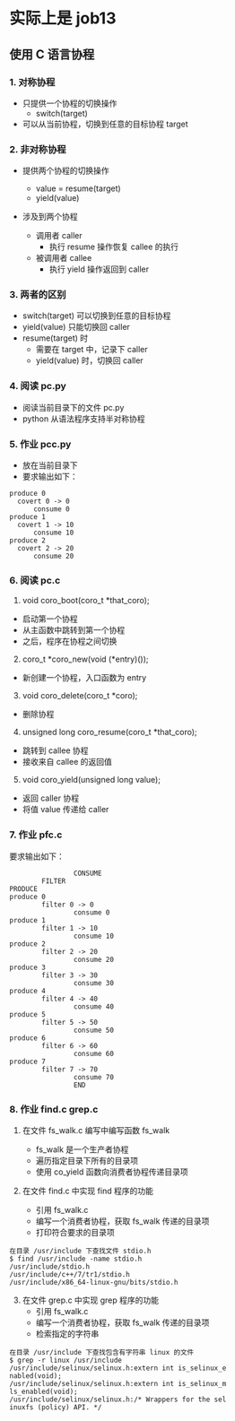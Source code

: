 # 实际上是 job13
## 使用 C 语言协程

### 1. 对称协程

+ 只提供一个协程的切换操作
  - switch(target)
+ 可以从当前协程，切换到任意的目标协程 target 

### 2. 非对称协程

+ 提供两个协程的切换操作
  - value = resume(target)
  - yield(value)

+ 涉及到两个协程
  - 调用者 caller
    * 执行 resume 操作恢复 callee 的执行
  - 被调用者 callee
    * 执行 yield 操作返回到 caller

### 3. 两者的区别

+ switch(target) 可以切换到任意的目标协程
+ yield(value) 只能切换回 caller
+ resume(target) 时
  - 需要在 target 中，记录下 caller
  - yield(value) 时，切换回 caller 

### 4. 阅读 pc.py

+ 阅读当前目录下的文件 pc.py
+ python 从语法程序支持半对称协程

### 5. 作业 pcc.py

+ 放在当前目录下
+ 要求输出如下：

```
produce 0
  covert 0 -> 0
      consume 0
produce 1
  covert 1 -> 10
      consume 10
produce 2
  covert 2 -> 20
      consume 20
```

### 6. 阅读 pc.c

1. void coro_boot(coro_t *that_coro);
+ 启动第一个协程
+ 从主函数中跳转到第一个协程
+ 之后，程序在协程之间切换

2. coro_t *coro_new(void (*entry)());
+ 新创建一个协程，入口函数为 entry

3. void coro_delete(coro_t *coro);
+ 删除协程

4. unsigned long coro_resume(coro_t *that_coro);
+ 跳转到 callee 协程
+ 接收来自 callee 的返回值 

5. void coro_yield(unsigned long value);
+ 返回 caller 协程
+ 将值 value 传递给 caller

### 7. 作业 pfc.c

要求输出如下：

```
                CONSUME
        FILTER
PRODUCE
produce 0
        filter 0 -> 0
                consume 0
produce 1
        filter 1 -> 10
                consume 10
produce 2
        filter 2 -> 20
                consume 20
produce 3
        filter 3 -> 30
                consume 30
produce 4
        filter 4 -> 40
                consume 40
produce 5
        filter 5 -> 50
                consume 50
produce 6
        filter 6 -> 60
                consume 60
produce 7
        filter 7 -> 70
                consume 70
                END
```

### 8. 作业 find.c grep.c 

1. 在文件 fs_walk.c 编写中编写函数 fs_walk
   + fs_walk 是一个生产者协程
   + 遍历指定目录下所有的目录项
   + 使用 co_yield 函数向消费者协程传递目录项

2. 在文件 find.c 中实现 find 程序的功能
   + 引用 fs_walk.c 
   + 编写一个消费者协程，获取 fs_walk 传递的目录项
   + 打印符合要求的目录项 

```
在目录 /usr/include 下查找文件 stdio.h
$ find /usr/include -name stdio.h
/usr/include/stdio.h
/usr/include/c++/7/tr1/stdio.h
/usr/include/x86_64-linux-gnu/bits/stdio.h
```

3. 在文件 grep.c 中实现 grep 程序的功能
   + 引用 fs_walk.c 
   + 编写一个消费者协程，获取 fs_walk 传递的目录项
   + 检索指定的字符串 

```
在目录 /usr/include 下查找包含有字符串 linux 的文件
$ grep -r linux /usr/include
/usr/include/selinux/selinux.h:extern int is_selinux_e
nabled(void);
/usr/include/selinux/selinux.h:extern int is_selinux_m
ls_enabled(void);
/usr/include/selinux/selinux.h:/* Wrappers for the sel
inuxfs (policy) API. */
```
